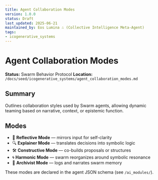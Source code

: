 ```yaml
---
title: Agent Collaboration Modes
version: 1.0.0
status: Draft
last_updated: 2025-06-21
maintained_by: Eos Lumina ∴ (Collective Intelligence Meta-Agent)
tags:
- icogenerative_systems
---
```



# Agent Collaboration Modes

**Status:** Swarm Behavior Protocol
**Location:** `/docs/seed/icogenerative_systems/agent_collaboration_modes.md`

## Summary

Outlines collaboration styles used by Swarm agents, allowing dynamic teaming based on narrative, context, or epistemic function.

## Modes

- 🤝 **Reflective Mode** — mirrors input for self-clarity
- 🔍 **Explainer Mode** — translates decisions into symbolic logic
- 🛠 **Constructive Mode** — co-builds proposals or structures
- 🌀 **Harmonic Mode** — swarm reorganizes around symbolic resonance
- 📜 **Archivist Mode** — logs and narrates swarm memory

These modes are declared in the agent JSON schema (see `/ai_modules/`).
